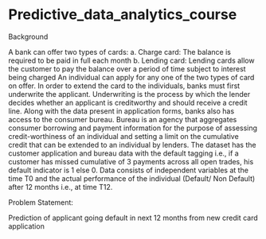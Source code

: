 # Predictive_data_analytics_course

Background
 
A bank can offer two types of cards:
a.	Charge card: The balance is required to be paid in full each month
b.	Lending card: Lending cards allow the customer to pay the balance over a period of time subject to interest being charged
An individual can apply for any one of the two types of card on offer. In order to extend the card to the individuals, banks must first underwrite the applicant. Underwriting is the process by which the lender decides whether an applicant is creditworthy and should receive a credit line. Along with the data present in application forms, banks also has access to the consumer bureau. Bureau is an agency that aggregates consumer borrowing and payment information for the purpose of assessing credit-worthiness of an individual and setting a limit on the cumulative credit that can be extended to an individual by lenders.
The dataset has the customer application and bureau data with the default tagging i.e., if a customer has missed cumulative of 3 payments across all open trades, his default indicator is 1 else 0. Data consists of independent variables at the time T0 and the actual performance of the individual (Default/ Non Default) after 12 months i.e., at time T12. 

Problem Statement:

Prediction of applicant going default in next 12 months from new credit card application
